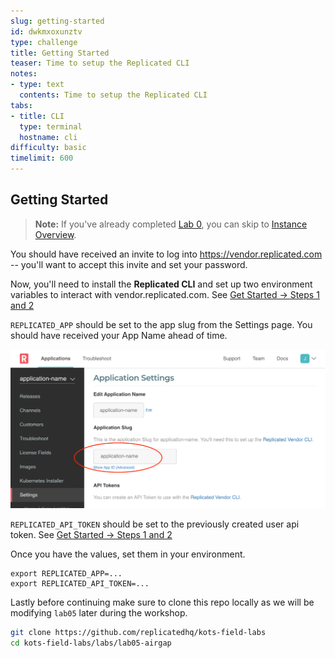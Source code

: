 ```yaml
---
slug: getting-started
id: dwkmxoxunztv
type: challenge
title: Getting Started
teaser: Time to setup the Replicated CLI
notes:
- type: text
  contents: Time to setup the Replicated CLI
tabs:
- title: CLI
  type: terminal
  hostname: cli
difficulty: basic
timelimit: 600
---
```


## Getting Started

> **Note:** If you've already completed [Lab 0](../lab00-hello-world), you can skip to [Instance Overview](#instance-overview).

You should have received an invite to log into https://vendor.replicated.com -- you'll want to accept this invite and set your password.

Now, you'll need to install the **Replicated CLI** and set up two environment variables to interact with vendor.replicated.com. See [Get Started -> Steps 1 and 2](https://github.com/replicatedhq/kots-field-labs/blob/main/labs/lab00-hello-world/README.md)


`REPLICATED_APP` should be set to the app slug from the Settings page. You should have received your App Name
ahead of time.

![kots-app-slug](../assets/application-slug.png)

`REPLICATED_API_TOKEN` should be set to the previously created user api token. See [Get Started -> Steps 1 and 2](https://github.com/replicatedhq/kots-field-labs/blob/main/labs/lab00-hello-world/README.md)

Once you have the values,
set them in your environment.

```
export REPLICATED_APP=...
export REPLICATED_API_TOKEN=...
```

Lastly before continuing make sure to clone this repo locally as we will be modifying `lab05` later during the workshop.
```bash
git clone https://github.com/replicatedhq/kots-field-labs
cd kots-field-labs/labs/lab05-airgap
```